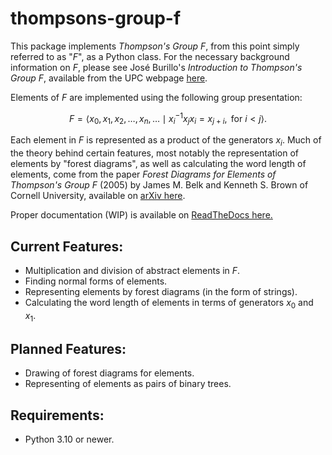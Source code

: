 # thompsons-group-f

This package implements _Thompson's Group $F$_, from this point simply referred to as "$F$", as a Python class. For the necessary background information on $F$, please see José Burillo's _Introduction to Thompson's Group $F$_, available from the UPC webpage [here](https://web.mat.upc.edu/pep.burillo/book_en.php).

Elements of $F$ are implemented using the following group presentation:

$$F = \left\langle x_0, x_1, x_2, \ldots, x_n, \ldots \mid x_i^{-1}x_jx_i = x_{j+i}, \text{ for } i < j \right\rangle.$$

Each element in $F$ is represented as a product of the generators $x_i$. Much of the theory behind certain features, most notably the representation of elements by "forest diagrams", as well as calculating the word length of elements, come from the paper _Forest Diagrams for Elements of Thompson's Group $F$_ (2005) by James M. Belk and Kenneth S. Brown of Cornell University, available on [arXiv here](https://arxiv.org/abs/math/0305412). 

Proper documentation (WIP) is available on [ReadTheDocs here.](http://exotic-groups.rtfd.io/)

## Current Features:
- Multiplication and division of abstract elements in $F$.
- Finding normal forms of elements.
- Representing elements by forest diagrams (in the form of strings).
- Calculating the word length of elements in terms of generators $x_0$ and $x_1$.

## Planned Features:
- Drawing of forest diagrams for elements.
- Representing of elements as pairs of binary trees.

## Requirements:
- Python 3.10 or newer.
